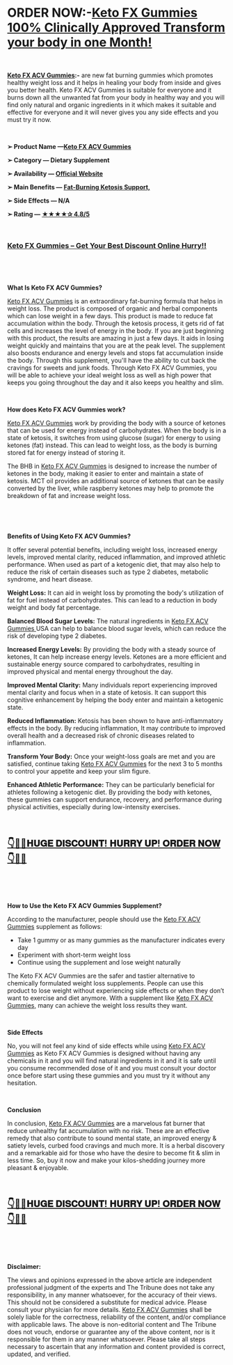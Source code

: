 <h1><strong>ORDER NOW:-<a href="https://sales24hour.com/75yg">Keto FX Gummies 100% Clinically Approved Transform your body in one Month!</a></strong></h1>
<p>&nbsp;</p>
<p><strong><a href="https://sales24hour.com/75yg">Keto FX ACV Gummies</a>:-</strong>&nbsp;are new fat burning gummies which promotes healthy weight loss and it helps in healing your body from inside and gives you better health. Keto FX ACV Gummies is suitable for everyone and it burns down all the unwanted fat from your body in healthy way and you will find only natural and organic ingredients in it which makes it suitable and effective for everyone and it will never gives you any side effects and you must try it now.</p>
<p>&nbsp;</p>
<p><strong>➢ Product Name &mdash;<a href="https://sales24hour.com/75yg ">Keto FX ACV Gummies</a></strong></p>
<p><strong>➢ Category &mdash; Dietary Supplement</strong></p>
<p><strong>➢ Availability &mdash;&nbsp;<a href="https://sales24hour.com/75yg ">Official Website</a></strong></p>
<p><strong>➢ Main Benefits &mdash;&nbsp;<a href="https://sales24hour.com/75yg ">Fat-Burning Ketosis Support,</a></strong></p>
<p><strong>➢ Side Effects &mdash; N/A</strong></p>
<p><strong>➢ Rating &mdash;&nbsp;<a href="https://sales24hour.com/75yg ">★★★★✰ 4.8/5</a></strong></p>
<p>&nbsp;</p>
<h3><a href="https://sales24hour.com/75yg">Keto FX Gummies &ndash; Get Your Best Discount Online Hurry!!</a></h3>
<p>&nbsp;</p>
<p>&nbsp;</p>
<p><strong>What Is Keto FX ACV Gummies?</strong></p>
<p><a href="https://sales24hour.com/75yg ">Keto FX ACV Gummies</a>&nbsp;is an extraordinary fat-burning formula that helps in weight loss. The product is composed of organic and herbal components which can lose weight in a few days. This product is made to reduce fat accumulation within the body. Through the ketosis process, it gets rid of fat cells and increases the level of energy in the body. If you are just beginning with this product, the results are amazing in just a few days. It aids in losing weight quickly and maintains that you are at the peak level. The supplement also boosts endurance and energy levels and stops fat accumulation inside the body. Through this supplement, you'll have the ability to cut back the cravings for sweets and junk foods. Through Keto FX ACV Gummies, you will be able to achieve your ideal weight loss as well as high power that keeps you going throughout the day and it also keeps you healthy and slim.</p>
<p>&nbsp;</p>
<p><strong>How does Keto FX ACV Gummies work?</strong></p>
<p><a href="https://sales24hour.com/75yg ">Keto FX ACV Gummies</a>&nbsp;work by providing the body with a source of ketones that can be used for energy instead of carbohydrates. When the body is in a state of ketosis, it switches from using glucose (sugar) for energy to using ketones (fat) instead. This can lead to weight loss, as the body is burning stored fat for energy instead of storing it.</p>
<p>The BHB in&nbsp;<a href="https://sales24hour.com/75yg ">Keto FX ACV Gummies</a>&nbsp;is designed to increase the number of ketones in the body, making it easier to enter and maintain a state of ketosis. MCT oil provides an additional source of ketones that can be easily converted by the liver, while raspberry ketones may help to promote the breakdown of fat and increase weight loss.</p>
<p>&nbsp;</p>
<p>&nbsp;</p>
<p><strong>Benefits of Using Keto FX ACV Gummies?</strong></p>
<p>It offer several potential benefits, including weight loss, increased energy levels, improved mental clarity, reduced inflammation, and improved athletic performance. When used as part of a ketogenic diet, that may also help to reduce the risk of certain diseases such as type 2 diabetes, metabolic syndrome, and heart disease.</p>
<p><strong>Weight Loss:</strong>&nbsp;It can aid in weight loss by promoting the body's utilization of fat for fuel instead of carbohydrates. This can lead to a reduction in body weight and body fat percentage.</p>
<p><strong>Balanced Blood Sugar Levels:</strong>&nbsp;The natural ingredients in&nbsp;<a href="https://sales24hour.com/75yg ">Keto FX ACV Gummies&nbsp;</a>USA can help to balance blood sugar levels, which can reduce the risk of developing type 2 diabetes.</p>
<p><strong>Increased Energy Levels:</strong>&nbsp;By providing the body with a steady source of ketones, It can help increase energy levels. Ketones are a more efficient and sustainable energy source compared to carbohydrates, resulting in improved physical and mental energy throughout the day.</p>
<p><strong>Improved Mental Clarity:</strong>&nbsp;Many individuals report experiencing improved mental clarity and focus when in a state of ketosis. It can support this cognitive enhancement by helping the body enter and maintain a ketogenic state.</p>
<p><strong>Reduced Inflammation:</strong>&nbsp;Ketosis has been shown to have anti-inflammatory effects in the body. By reducing inflammation, It may contribute to improved overall health and a decreased risk of chronic diseases related to inflammation.</p>
<p><strong>Transform Your Body:</strong>&nbsp;Once your weight-loss goals are met and you are satisfied, continue taking&nbsp;<a href="https://sales24hour.com/75yg ">Keto FX ACV Gummies</a>&nbsp;for the next 3 to 5 months to control your appetite and keep your slim figure.</p>
<p><strong>Enhanced Athletic Performance:</strong>&nbsp;They can be particularly beneficial for athletes following a ketogenic diet. By providing the body with ketones, these gummies can support endurance, recovery, and performance during physical activities, especially during low-intensity exercises.</p>
<p>&nbsp;</p>
<h2><a href="https://sales24hour.com/75yg ">👇🥳😍𝐇𝐔𝐆𝐄 𝐃𝐈𝐒𝐂𝐎𝐔𝐍𝐓! 𝐇𝐔𝐑𝐑𝐘 𝐔𝐏! 𝐎𝐑𝐃𝐄𝐑 𝐍𝐎𝐖👇🥳😍</a></h2>
<p>&nbsp;</p>
<p>&nbsp;</p>
<p><strong>How to Use the Keto FX ACV Gummies Supplement?</strong></p>
<p>According to the manufacturer, people should use the&nbsp;<a href="https://sales24hour.com/75yg ">Keto FX ACV Gummies</a>&nbsp;supplement as follows:</p>
<ul>
<li>Take 1 gummy or as many gummies as the manufacturer indicates every day</li>
<li>Experiment with short-term weight loss</li>
<li>Continue using the supplement and lose weight naturally</li>
</ul>
<p>The Keto FX ACV Gummies are the safer and tastier alternative to chemically formulated weight loss supplements. People can use this product to lose weight without experiencing side effects or when they don&rsquo;t want to exercise and diet anymore. With a supplement like&nbsp;<a href="https://sales24hour.com/75yg ">Keto FX ACV Gummies,</a>&nbsp;many can achieve the weight loss results they want.</p>
<p>&nbsp;</p>
<p><strong>Side Effects</strong></p>
<p>No, you will not feel any kind of side effects while using&nbsp;<a href="https://sales24hour.com/75yg ">Keto FX ACV Gummies</a>&nbsp;as Keto FX ACV Gummies is designed without having any chemicals in it and you will find natural ingredients in it and it is safe until you consume recommended dose of it and you must consult your doctor once before start using these gummies and you must try it without any hesitation.</p>
<p>&nbsp;&nbsp;</p>
<p><strong>Conclusion</strong></p>
<p>In conclusion,&nbsp;<a href="https://sales24hour.com/75yg ">Keto FX ACV Gummies</a>&nbsp;are a marvelous fat burner that reduce unhealthy fat accumulation with no risk. These are an effective remedy that also contribute to sound mental state, an improved energy &amp; satiety levels, curbed food cravings and much more. It is a herbal discovery and a remarkable aid for those who have the desire to become fit &amp; slim in less time. So, buy it now and make your kilos-shedding journey more pleasant &amp; enjoyable.</p>
<p>&nbsp;</p>
<h2><a href="https://sales24hour.com/75yg ">👇🥳😍𝐇𝐔𝐆𝐄 𝐃𝐈𝐒𝐂𝐎𝐔𝐍𝐓! 𝐇𝐔𝐑𝐑𝐘 𝐔𝐏! 𝐎𝐑𝐃𝐄𝐑 𝐍𝐎𝐖👇🥳😍</a></h2>
<p>&nbsp;</p>
<p>&nbsp;</p>
<p><strong>Disclaimer:</strong></p>
<p>The views and opinions expressed in the above article are independent professional judgment of the experts and The Tribune does not take any responsibility, in any manner whatsoever, for the accuracy of their views. This should not be considered a substitute for medical advice. Please consult your physician for more details.&nbsp;<a href="https://sales24hour.com/75yg ">Keto FX ACV Gummies</a>&nbsp;shall be solely liable for the correctness, reliability of the content, and/or compliance with applicable laws. The above is non-editorial content and The Tribune does not vouch, endorse or guarantee any of the above content, nor is it responsible for them in any manner whatsoever. Please take all steps necessary to ascertain that any information and content provided is correct, updated, and verified.</p>
<p>&nbsp;</p>
<p>&nbsp;</p>
